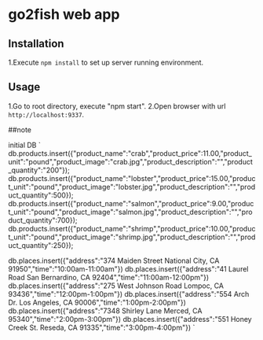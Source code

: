 # go2fish web app

## Installation

1.Execute `npm install` to set up server running environment. 

## Usage

1.Go to root directory, execute "npm start".
2.Open browser with url `http://localhost:9337`.


##note

initial DB
`
db.products.insert({"product_name":"crab","product_price":11.00,"product_unit":"pound","product_image":"crab.jpg","product_description":"","product_quantity":"200"});
db.products.insert({"product_name":"lobster","product_price":15.00,"product_unit":"pound","product_image":"lobster.jpg","product_description":"","product_quantity":500});
db.products.insert({"product_name":"salmon","product_price":9.00,"product_unit":"pound","product_image":"salmon.jpg","product_description":"","product_quantity":700});
db.products.insert({"product_name":"shrimp","product_price":10.00,"product_unit":"pound","product_image":"shrimp.jpg","product_description":"","product_quantity":250});


db.places.insert({"address":"374 Maiden Street National City, CA 91950","time":"10:00am-11:00am"})
db.places.insert({"address":"41 Laurel Road San Bernardino, CA 92404","time":"11:00am-12:00pm"})
db.places.insert({"address":"275 West Johnson Road Lompoc, CA 93436","time":"12:00pm-1:00pm"})
db.places.insert({"address":"554 Arch Dr. Los Angeles, CA 90006","time":"1:00pm-2:00pm"})
db.places.insert({"address":"7348 Shirley Lane Merced, CA 95340","time":"2:00pm-3:00pm"})
db.places.insert({"address":"551 Honey Creek St. Reseda, CA 91335","time":"3:00pm-4:00pm"})
`


